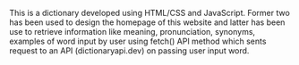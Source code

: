 This is a dictionary developed using HTML/CSS and JavaScript. Former two has been used to design the homepage of this website and latter has been use to retrieve information like meaning, pronunciation, synonyms, examples of word input by user using fetch() API method which sents request to an API (dictionaryapi.dev) on passing user input word.  
